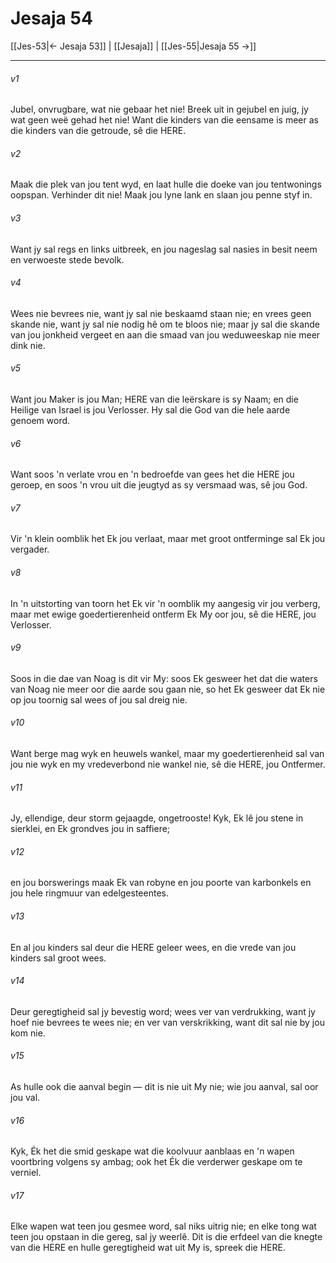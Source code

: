 # Jesaja 54

[[Jes-53|← Jesaja 53]] | [[Jesaja]] | [[Jes-55|Jesaja 55 →]]
***

###### v1
Jubel, onvrugbare, wat nie gebaar het nie! Breek uit in gejubel en juig, jy wat geen weë gehad het nie! Want die kinders van die eensame is meer as die kinders van die getroude, sê die HERE. 
###### v2
Maak die plek van jou tent wyd, en laat hulle die doeke van jou tentwonings oopspan. Verhinder dit nie! Maak jou lyne lank en slaan jou penne styf in. 
###### v3
Want jy sal regs en links uitbreek, en jou nageslag sal nasies in besit neem en verwoeste stede bevolk. 
###### v4
Wees nie bevrees nie, want jy sal nie beskaamd staan nie; en vrees geen skande nie, want jy sal nie nodig hê om te bloos nie; maar jy sal die skande van jou jonkheid vergeet en aan die smaad van jou weduweeskap nie meer dink nie. 
###### v5
Want jou Maker is jou Man; HERE van die leërskare is sy Naam; en die Heilige van Israel is jou Verlosser. Hy sal die God van die hele aarde genoem word. 
###### v6
Want soos 'n verlate vrou en 'n bedroefde van gees het die HERE jou geroep, en soos 'n vrou uit die jeugtyd as sy versmaad was, sê jou God. 
###### v7
Vir 'n klein oomblik het Ek jou verlaat, maar met groot ontferminge sal Ek jou vergader. 
###### v8
In 'n uitstorting van toorn het Ek vir 'n oomblik my aangesig vir jou verberg, maar met ewige goedertierenheid ontferm Ek My oor jou, sê die HERE, jou Verlosser. 
###### v9
Soos in die dae van Noag is dit vir My: soos Ek gesweer het dat die waters van Noag nie meer oor die aarde sou gaan nie, so het Ek gesweer dat Ek nie op jou toornig sal wees of jou sal dreig nie. 
###### v10
Want berge mag wyk en heuwels wankel, maar my goedertierenheid sal van jou nie wyk en my vredeverbond nie wankel nie, sê die HERE, jou Ontfermer. 
###### v11
Jy, ellendige, deur storm gejaagde, ongetrooste! Kyk, Ek lê jou stene in sierklei, en Ek grondves jou in saffiere; 
###### v12
en jou borswerings maak Ek van robyne en jou poorte van karbonkels en jou hele ringmuur van edelgesteentes. 
###### v13
En al jou kinders sal deur die HERE geleer wees, en die vrede van jou kinders sal groot wees. 
###### v14
Deur geregtigheid sal jy bevestig word; wees ver van verdrukking, want jy hoef nie bevrees te wees nie; en ver van verskrikking, want dit sal nie by jou kom nie. 
###### v15
As hulle ook die aanval begin — dit is nie uit My nie; wie jou aanval, sal oor jou val. 
###### v16
Kyk, Ék het die smid geskape wat die koolvuur aanblaas en 'n wapen voortbring volgens sy ambag; ook het Ék die verderwer geskape om te verniel. 
###### v17
Elke wapen wat teen jou gesmee word, sal niks uitrig nie; en elke tong wat teen jou opstaan in die gereg, sal jy weerlê. Dit is die erfdeel van die knegte van die HERE en hulle geregtigheid wat uit My is, spreek die HERE. 
